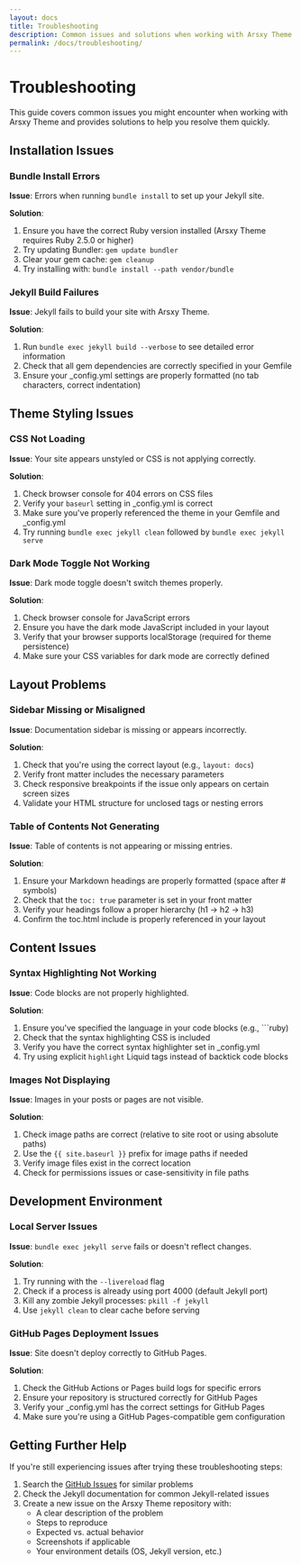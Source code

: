 ```yaml
---
layout: docs
title: Troubleshooting
description: Common issues and solutions when working with Arsxy Theme
permalink: /docs/troubleshooting/
---
```


# Troubleshooting

This guide covers common issues you might encounter when working with Arsxy Theme and provides solutions to help you resolve them quickly.

## Installation Issues

### Bundle Install Errors

**Issue**: Errors when running `bundle install` to set up your Jekyll site.

**Solution**: 
1. Ensure you have the correct Ruby version installed (Arsxy Theme requires Ruby 2.5.0 or higher)
2. Try updating Bundler: `gem update bundler`
3. Clear your gem cache: `gem cleanup`
4. Try installing with: `bundle install --path vendor/bundle`

### Jekyll Build Failures

**Issue**: Jekyll fails to build your site with Arsxy Theme.

**Solution**:
1. Run `bundle exec jekyll build --verbose` to see detailed error information
2. Check that all gem dependencies are correctly specified in your Gemfile
3. Ensure your _config.yml settings are properly formatted (no tab characters, correct indentation)

## Theme Styling Issues

### CSS Not Loading

**Issue**: Your site appears unstyled or CSS is not applying correctly.

**Solution**:
1. Check browser console for 404 errors on CSS files
2. Verify your `baseurl` setting in _config.yml is correct
3. Make sure you've properly referenced the theme in your Gemfile and _config.yml
4. Try running `bundle exec jekyll clean` followed by `bundle exec jekyll serve`

### Dark Mode Toggle Not Working

**Issue**: Dark mode toggle doesn't switch themes properly.

**Solution**:
1. Check browser console for JavaScript errors
2. Ensure you have the dark mode JavaScript included in your layout
3. Verify that your browser supports localStorage (required for theme persistence)
4. Make sure your CSS variables for dark mode are correctly defined

## Layout Problems

### Sidebar Missing or Misaligned

**Issue**: Documentation sidebar is missing or appears incorrectly.

**Solution**:
1. Check that you're using the correct layout (e.g., `layout: docs`)
2. Verify front matter includes the necessary parameters
3. Check responsive breakpoints if the issue only appears on certain screen sizes
4. Validate your HTML structure for unclosed tags or nesting errors

### Table of Contents Not Generating

**Issue**: Table of contents is not appearing or missing entries.

**Solution**:
1. Ensure your Markdown headings are properly formatted (space after # symbols)
2. Check that the `toc: true` parameter is set in your front matter
3. Verify your headings follow a proper hierarchy (h1 → h2 → h3)
4. Confirm the toc.html include is properly referenced in your layout

## Content Issues

### Syntax Highlighting Not Working

**Issue**: Code blocks are not properly highlighted.

**Solution**:
1. Ensure you've specified the language in your code blocks (e.g., ```ruby)
2. Check that the syntax highlighting CSS is included
3. Verify you have the correct syntax highlighter set in _config.yml
4. Try using explicit `highlight` Liquid tags instead of backtick code blocks

### Images Not Displaying

**Issue**: Images in your posts or pages are not visible.

**Solution**:
1. Check image paths are correct (relative to site root or using absolute paths)
2. Use the `{{ site.baseurl }}` prefix for image paths if needed
3. Verify image files exist in the correct location
4. Check for permissions issues or case-sensitivity in file paths

## Development Environment

### Local Server Issues

**Issue**: `bundle exec jekyll serve` fails or doesn't reflect changes.

**Solution**:
1. Try running with the `--livereload` flag
2. Check if a process is already using port 4000 (default Jekyll port)
3. Kill any zombie Jekyll processes: `pkill -f jekyll`
4. Use `jekyll clean` to clear cache before serving

### GitHub Pages Deployment Issues

**Issue**: Site doesn't deploy correctly to GitHub Pages.

**Solution**:
1. Check the GitHub Actions or Pages build logs for specific errors
2. Ensure your repository is structured correctly for GitHub Pages
3. Verify your _config.yml has the correct settings for GitHub Pages
4. Make sure you're using a GitHub Pages-compatible gem configuration

## Getting Further Help

If you're still experiencing issues after trying these troubleshooting steps:

1. Search the [GitHub Issues](https://github.com/awcodify/arsxy-theme/issues) for similar problems
2. Check the Jekyll documentation for common Jekyll-related issues
3. Create a new issue on the Arsxy Theme repository with:
   - A clear description of the problem
   - Steps to reproduce
   - Expected vs. actual behavior
   - Screenshots if applicable
   - Your environment details (OS, Jekyll version, etc.)